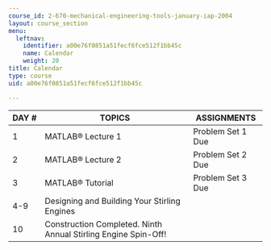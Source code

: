 ```yaml
---
course_id: 2-670-mechanical-engineering-tools-january-iap-2004
layout: course_section
menu:
  leftnav:
    identifier: a00e76f0851a51fecf6fce512f1bb45c
    name: Calendar
    weight: 20
title: Calendar
type: course
uid: a00e76f0851a51fecf6fce512f1bb45c

---
```


| DAY # | TOPICS | ASSIGNMENTS |
| --- | --- | --- |
| 1 | MATLAB® Lecture 1 | Problem Set 1 Due |
| 2 | MATLAB® Lecture 2 | Problem Set 2 Due |
| 3 | MATLAB® Tutorial | Problem Set 3 Due |
| 4-9 | Designing and Building Your Stirling Engines |  |
| 10 | Construction Completed. Ninth Annual Stirling Engine Spin-Off! |